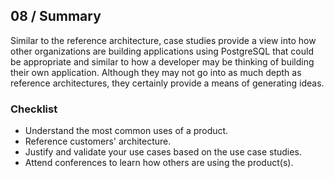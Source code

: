 ## 08 / Summary

Similar to the reference architecture, case studies provide a view into how other organizations are building applications using PostgreSQL that could be appropriate and similar to how a developer may be thinking of building their own application.  Although they may not go into as much depth as reference architectures, they certainly provide a means of generating ideas.

### Checklist

- Understand the most common uses of a product.
- Reference customers' architecture.
- Justify and validate your use cases based on the use case studies.
- Attend conferences to learn how others are using the product(s).
